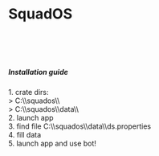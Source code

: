 <h1>SquadOS</h1>
<br>
<br>
<br>

<h5>Installation guide</h5>
1. crate dirs:<br>
    > C:\\squados\\<br>
    > C:\\squados\\data\\<br>
2. launch app<br>
3. find file C:\\squados\\data\\ds.properties<br>
4. fill data<br>
5. launch app and use bot!<br>

